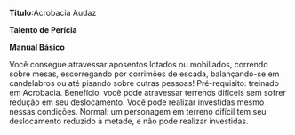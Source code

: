 **Titulo**:Acrobacia Audaz

**Talento de Perícia**

**Manual Básico**

 Você consegue atravessar aposentos lotados ou mobiliados, correndo sobre mesas, escorregando por corrimões de escada, balançando-se em candelabros ou até pisando sobre outras pessoas! Pré-requisito: treinado em Acrobacia. Benefício: você pode atravessar terrenos difíceis sem sofrer redução em seu deslocamento. Você pode realizar investidas mesmo nessas condições. Normal: um personagem em terreno difícil tem seu deslocamento reduzido à metade, e não pode realizar investidas.
